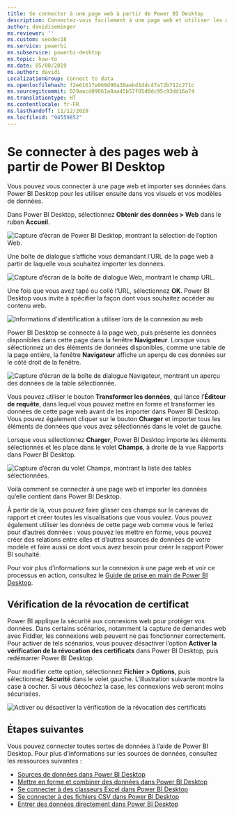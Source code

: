 ```yaml
---
title: Se connecter à une page web à partir de Power BI Desktop
description: Connectez-vous facilement à une page web et utiliser les données de cette page dans Power BI Desktop
author: davidiseminger
ms.reviewer: ''
ms.custom: seodec18
ms.service: powerbi
ms.subservice: powerbi-desktop
ms.topic: how-to
ms.date: 05/08/2019
ms.author: davidi
LocalizationGroup: Connect to data
ms.openlocfilehash: f2e61617e060d90a30aebd1ddc47a72b712c271c
ms.sourcegitcommit: 029aacd09061a8aa45b57f05d0dc95c93dd16a74
ms.translationtype: HT
ms.contentlocale: fr-FR
ms.lasthandoff: 11/12/2020
ms.locfileid: "94559852"
---
```

# <a name="connect-to-webpages-from-power-bi-desktop"></a>Se connecter à des pages web à partir de Power BI Desktop

Vous pouvez vous connecter à une page web et importer ses données dans Power BI Desktop pour les utiliser ensuite dans vos visuels et vos modèles de données.

Dans Power BI Desktop, sélectionnez **Obtenir des données > Web** dans le ruban **Accueil**.

![Capture d’écran de Power BI Desktop, montrant la sélection de l’option Web.](media/desktop-connect-to-web/connect-to-web-01.png)

Une boîte de dialogue s’affiche vous demandant l’URL de la page web à partir de laquelle vous souhaitez importer les données.

![Capture d’écran de la boîte de dialogue Web, montrant le champ URL.](media/desktop-connect-to-web/connect-to-web-02.png)

Une fois que vous avez tapé ou collé l’URL, sélectionnez **OK**. Power BI Desktop vous invite à spécifier la façon dont vous souhaitez accéder au contenu web.

![Informations d’identification à utiliser lors de la connexion au web](media/desktop-connect-to-web/connect-to-web-03.png)

Power BI Desktop se connecte à la page web, puis présente les données disponibles dans cette page dans la fenêtre **Navigateur**. Lorsque vous sélectionnez un des éléments de données disponibles, comme une table de la page entière, la fenêtre **Navigateur** affiche un aperçu de ces données sur le côté droit de la fenêtre.

![Capture d’écran de la boîte de dialogue Navigateur, montrant un aperçu des données de la table sélectionnée.](media/desktop-connect-to-web/connect-to-web-04.png)

Vous pouvez utiliser le bouton **Transformer les données**, qui lance l’**Éditeur de requête**, dans lequel vous pouvez mettre en forme et transformer les données de cette page web avant de les importer dans Power BI Desktop. Vous pouvez également cliquer sur le bouton **Charger** et importer tous les éléments de données que vous avez sélectionnés dans le volet de gauche.

Lorsque vous sélectionnez **Charger**, Power BI Desktop importe les éléments sélectionnés et les place dans le volet **Champs**, à droite de la vue Rapports dans Power BI Desktop.

![Capture d’écran du volet Champs, montrant la liste des tables sélectionnées.](media/desktop-connect-to-web/connect-to-web-05.png)

Voilà comment se connecter à une page web et importer les données qu’elle contient dans Power BI Desktop.

À partir de là, vous pouvez faire glisser ces champs sur le canevas de rapport et créer toutes les visualisations que vous voulez. Vous pouvez également utiliser les données de cette page web comme vous le feriez pour d’autres données : vous pouvez les mettre en forme, vous pouvez créer des relations entre elles et d’autres sources de données de votre modèle et faire aussi ce dont vous avez besoin pour créer le rapport Power BI souhaité.

Pour voir plus d’informations sur la connexion à une page web et voir ce processus en action, consultez le [Guide de prise en main de Power BI Desktop](../fundamentals/desktop-getting-started.md).

## <a name="certificate-revocation-check"></a>Vérification de la révocation de certificat

Power BI applique la sécurité aux connexions web pour protéger vos données. Dans certains scénarios, notamment la capture de demandes web avec Fiddler, les connexions web peuvent ne pas fonctionner correctement. Pour activer de tels scénarios, vous pouvez désactiver l’option **Activer la vérification de la révocation des certificats** dans Power BI Desktop, puis redémarrer Power BI Desktop. 

Pour modifier cette option, sélectionnez **Fichier > Options**, puis sélectionnez **Sécurité** dans le volet gauche. L’illustration suivante montre la case à cocher. Si vous décochez la case, les connexions web seront moins sécurisées. 

![Activer ou désactiver la vérification de la révocation des certificats](media/desktop-connect-to-web/connect-to-web-06.png)


## <a name="next-steps"></a>Étapes suivantes
Vous pouvez connecter toutes sortes de données à l’aide de Power BI Desktop. Pour plus d’informations sur les sources de données, consultez les ressources suivantes :

* [Sources de données dans Power BI Desktop](desktop-data-sources.md)
* [Mettre en forme et combiner des données dans Power BI Desktop](desktop-shape-and-combine-data.md)
* [Se connecter à des classeurs Excel dans Power BI Desktop](desktop-connect-excel.md)   
* [Se connecter à des fichiers CSV dans Power BI Desktop](desktop-connect-csv.md)   
* [Entrer des données directement dans Power BI Desktop](desktop-enter-data-directly-into-desktop.md)   
